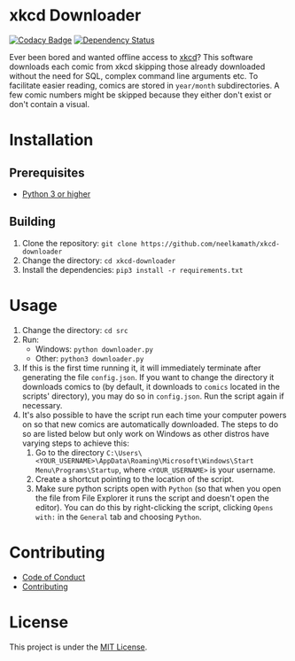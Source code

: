 # xkcd Downloader

[![Codacy Badge](https://api.codacy.com/project/badge/Grade/c4934e37fee44c27a3e8848974c907b7)](https://www.codacy.com/app/neelkamath/xkcd-downloader?utm_source=github.com&amp;utm_medium=referral&amp;utm_content=neelkamath/xkcd-downloader&amp;utm_campaign=Badge_Grade)
[![Dependency Status](https://gemnasium.com/badges/github.com/neelkamath/xkcd-downloader.svg)](https://gemnasium.com/github.com/neelkamath/xkcd-downloader)

Ever been bored and wanted offline access to [xkcd](https://xkcd.com/)? This software downloads each comic from xkcd skipping those already downloaded without the need for SQL, complex command line arguments etc. To facilitate easier reading, comics are stored in `year/month` subdirectories. A few comic numbers might be skipped because they either don't exist or don't contain a visual.

# Installation

## Prerequisites

- [Python 3 or higher](https://www.python.org/downloads/)

## Building

1. Clone the repository: `git clone https://github.com/neelkamath/xkcd-downloader`
1. Change the directory: `cd xkcd-downloader`
1. Install the dependencies: `pip3 install -r requirements.txt`

# Usage

1. Change the directory: `cd src`
1. Run:
    - Windows: `python downloader.py`
    - Other: `python3 downloader.py`
1. If this is the first time running it, it will immediately terminate after generating the file `config.json`. If you want to change the directory it downloads comics to (by default, it downloads to `comics` located in the scripts' directory), you may do so in `config.json`. Run the script again if necessary.
1. It's also possible to have the script run each time your computer powers on so that new comics are automatically downloaded. The steps to do so are listed below but only work on Windows as other distros have varying steps to achieve this:
    1. Go to the directory `C:\Users\<YOUR_USERNAME>\AppData\Roaming\Microsoft\Windows\Start Menu\Programs\Startup`, where `<YOUR_USERNAME>` is your username.
    1. Create a shortcut pointing to the location of the script.
    1. Make sure python scripts open with `Python` (so that when you open the file from File Explorer it runs the script and doesn't open the editor). You can do this by right-clicking the script, clicking `Opens with:` in the `General` tab and choosing `Python`.

# Contributing

- [Code of Conduct](CODE_OF_CONDUCT.md)
- [Contributing](CONTRIBUTING.md)

# License

This project is under the [MIT License](LICENSE.txt).
